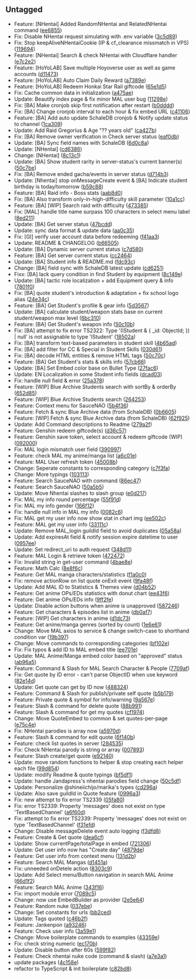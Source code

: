 ## Untagged

- Feature: [NHentai] Added RandomNHentai and RelatedNHentai command ([ee6855](https://github.com/khoa301020/Mika3K/commit/ee6855f3b8e9915bc70ebf10c3296da86afd513f))
- Fix: Disable NHentai request simulating with .env variable ([3c5d89](https://github.com/khoa301020/Mika3K/commit/3c5d89acdfa9fa52d2db5dc00b299ad3a113e7fc))
- Fix: Stop keepAliveNHentaiCookie (IP & cf_clearance missmatch in VPS) ([119694](https://github.com/khoa301020/Mika3K/commit/119694e4bbc3059d4e80ed1a04a27736c4e35939))
- Feature: [NHentai] Search & check NHentai with Cloudflare handler ([e7c2e2](https://github.com/khoa301020/Mika3K/commit/e7c2e22d6b7278fdd2f6f334f25339e8d009ed63))
- Feature: [HoYoLAB] Save multiple Hoyoverse user as well as game accounts ([d11473](https://github.com/khoa301020/Mika3K/commit/d11473f8e83ea13f02b48f57abbf8e84befe0d78))
- Feature: [HoYoLAB] Auto Claim Daily Reward ([a7389e](https://github.com/khoa301020/Mika3K/commit/a7389e4731409783d5048c4518f170b269948034))
- Feature: [HoYoLAB] Redeem Honkai Star Rail giftcode ([65e1d5](https://github.com/khoa301020/Mika3K/commit/65e1d57c84911dd2896e1d786bd597ed01574500))
- Fix: Cache common data in initialization ([a475ae](https://github.com/khoa301020/Mika3K/commit/a475aeafc576494c3ffe6bb883feb3b9d3b73726))
- Update: Beautify index page & fix minor MAL user bug ([11298e](https://github.com/khoa301020/Mika3K/commit/11298e36e1423b09d1def368deb0de8d32a0a2c0))
- Fix: [BA] Make cronjob skip first notification after restart ([b0dddd](https://github.com/khoa301020/Mika3K/commit/b0dddde4a959d2f6099a42359a19d637359e6e56))
- Fix: [BA] Change cronjob interval to each hour & fix embed URL ([c41106](https://github.com/khoa301020/Mika3K/commit/c41106f3825cd9776c7c03dafe1a26a5ea26bef5))
- Feature: [BA] Add auto update SchaleDB cronjob & Notify update status to channel ([1ca309](https://github.com/khoa301020/Mika3K/commit/1ca309cedd6370a2e97ad10fcc26e14740f94980))
- Update: Add Raid Gregorius & Age "?? years old" ([ca427b](https://github.com/khoa301020/Mika3K/commit/ca427b38a65f84b246e1de02c5cdcf98cb0d7a29))
- Fix: [BA] Remove owner verification in Check server status ([eaf0db](https://github.com/khoa301020/Mika3K/commit/eaf0db28cb2bef1d99d46a84369344a6fe5e039f))
- Update: [BA] Sync field names with SchaleDB ([6d0c8a](https://github.com/khoa301020/Mika3K/commit/6d0c8a87470fd69e93345e3a01fa83bf4a7dc39a))
- Update: [NHentai] ([cd6386](https://github.com/khoa301020/Mika3K/commit/cd63868d9e35ade402a6f9e252905fd963a8bd28))
- Change: [NHentai] ([8c13c1](https://github.com/khoa301020/Mika3K/commit/8c13c1284af2b75ff24ecfb79c6da603e0718928))
- Update: [BA] Show student rarity in server-status's current banner(s) ([50c7be](https://github.com/khoa301020/Mika3K/commit/50c7bea4824803ec765f5103e66de6dcf971cd0d))
- Fix: [BA] Remove ended gacha/events in server status ([d714b3](https://github.com/khoa301020/Mika3K/commit/d714b352ca244809064ec77b19542968bedfb6c7))
- Update: [Nhentai] stop onMessageCreate event & [BA] Indicate student birthday is today/tomorrow ([b59c88](https://github.com/khoa301020/Mika3K/commit/b59c882ace1f6b633c70da6c2a9af03a8b4f16b7))
- Feature: [BA] Raid info - Boss stats ([aab8d0](https://github.com/khoa301020/Mika3K/commit/aab8d03190856a11da55d774348c281fa5f133db))
- Fix: [BA] Also transform only-in-high-difficulty skill parameter ([10a1cc](https://github.com/khoa301020/Mika3K/commit/10a1cc26b5e6586e234d01b37aa2b2eb7e76b38c))
- Feature: [BA] [WIP] Search raid with difficulty ([473385](https://github.com/khoa301020/Mika3K/commit/473385ff90b829c04b60a11c09d3aa80cfbfed51))
- Fix: [MAL] handle title name surpass 100 characters in select menu label ([8ed211](https://github.com/khoa301020/Mika3K/commit/8ed2119277a2ee661c66db4439b3298fcb92475d))
- Update: [BA] Get server status ([47bcdd](https://github.com/khoa301020/Mika3K/commit/47bcdd647188bf435d459e8b61d5ca973a7337cc))
- Update: sync data format & update data ([aa0c35](https://github.com/khoa301020/Mika3K/commit/aa0c3592c0bbf47c6ec4cbd474f34a61dd3c5c41))
- Fix: [GI] verify user account data before redeeming ([f41aa3](https://github.com/khoa301020/Mika3K/commit/f41aa36a8d804b59d4614fe4fbf12dc27d40031d))
- Update: README & CHANGELOG ([b66505](https://github.com/khoa301020/Mika3K/commit/b6650514a502a386a8239ed186e56e9cdb718907))
- Update: [BA] Dynamic server current status ([c7d580](https://github.com/khoa301020/Mika3K/commit/c7d5805987ca60bdf022e6b92e3f6db79c6e9890))
- Feature: [BA] Get server current status ([cc2464](https://github.com/khoa301020/Mika3K/commit/cc2464bbda13f332f0ae6291ca7b0bc922e20efc))
- Update: [BA] Student info & README.md ([fdc93c](https://github.com/khoa301020/Mika3K/commit/fdc93c2b9cd7ee12ade296f1ad1a8e7c82306492))
- Change: [BA] field sync with SchaleDB latest update ([cd6251](https://github.com/khoa301020/Mika3K/commit/cd62514f7b301e917e5d0dec5f3381a864303bba))
- Fixx: [BA] lack query condition in find Student by equipment ([8c149e](https://github.com/khoa301020/Mika3K/commit/8c149ec5d9ef66b00c662946670e613c8c7a5a1b))
- Update: [BA] tactic role localization + add Equipment query & info ([7801f0](https://github.com/khoa301020/Mika3K/commit/7801f06bcfe9167d163efacceaff0fd3a1347811))
- Fix: [BA] quote student's introduction & adaptation + fix school logo alias ([24e34c](https://github.com/khoa301020/Mika3K/commit/24e34c53c94946141ec0134dc75846adec5e7057))
- Feature: [BA] Get Student's profile & gear info ([5d3567](https://github.com/khoa301020/Mika3K/commit/5d35677db6516485c18b20a61d3a8b9a82bf0a05))
- Update: [BA] calculate student/weapon stats base on current student/weapon max level ([6bc310](https://github.com/khoa301020/Mika3K/commit/6bc3105015569a8db5afec8eb2f589f424d9ab50))
- Feature: [BA] Get Student's weapon info ([50c10b](https://github.com/khoa301020/Mika3K/commit/50c10bbea67fd055fa8ebb4fad0f0e1ece14c44e))
- Fix: [BA] attempt to fix error TS2322: Type '(IStudent & { \_id: ObjectId; }) | null' is not assignable to type 'IStudent' ([18502a](https://github.com/khoa301020/Mika3K/commit/18502a39e072de1f3ddc1c3737a88c772aaaf1e4))
- Fix: [BA] transform text-based parameters in student skill ([4b65ad](https://github.com/khoa301020/Mika3K/commit/4b65addc3be1e5fd18e598165e748adc03572ec5))
- Fix: [BA] add filter for CC & Special in Student Skills ([030d61](https://github.com/khoa301020/Mika3K/commit/030d619f165c9bb63492944f4bd89d872b6331a1))
- Fix: [BA] decode HTML entities & remove HTML tags ([50c70c](https://github.com/khoa301020/Mika3K/commit/50c70c05748428e4fcd4589a4ff8369e5480d447))
- Feature: [BA] Get Student's stats & skills info ([57cb66](https://github.com/khoa301020/Mika3K/commit/57cb66ee01cbbc28477bfcc84cc563b28e68ccd1))
- Update: [BA] Set Embed color base on Bullet Type ([27fac6](https://github.com/khoa301020/Mika3K/commit/27fac6937aae01c8eca72c555858d1576cb9b64e))
- Update: EN Localization in some Student info fields ([dcad03](https://github.com/khoa301020/Mika3K/commit/dcad0365ecce5bd35aeda968491d6672a1ce1f73))
- Fix: handle null field & error ([25a378](https://github.com/khoa301020/Mika3K/commit/25a3787f92a754de8bf73458a1a24d422cf77cd0))
- Feature: [WIP] Blue Archive Students search with sortBy & orderBy ([652d85](https://github.com/khoa301020/Mika3K/commit/652d85e922d8ad02c0e797cdcea6b31d34a8b6cb))
- Feature: [WIP] Blue Archive Students search ([264253](https://github.com/khoa301020/Mika3K/commit/26425358d1c176f0413d88c210e5b315afa34b51))
- Feature: Context menu for SauceNAO ([5b4f36](https://github.com/khoa301020/Mika3K/commit/5b4f36dc45e4d3871616ab35d45b86da8c847f14))
- Feature: Fetch & sync Blue Archive data (from SchaleDB) ([0b6605](https://github.com/khoa301020/Mika3K/commit/0b66056eda141202781dc8b8d9c86cc0e0f688c0))
- Feature: [WIP] Fetch & sync Blue Archive data (from SchaleDB) ([62f925](https://github.com/khoa301020/Mika3K/commit/62f925cfa6d5709245476a79e777f469c83eaa64))
- Update: Add Command descriptions to Readme ([279a2f](https://github.com/khoa301020/Mika3K/commit/279a2fcfd3ddd5f880dfb8c8e71ddff83070a5db))
- Feature: Genshin redeem giftcode(s) ([d36c57](https://github.com/khoa301020/Mika3K/commit/d36c571c7fed5af15c76a5dba8d074a33fcf82da))
- Feature: Genshin save token, select account & redeem giftcode (WIP) ([092000](https://github.com/khoa301020/Mika3K/commit/0920002d36c05f3c56abe8c1da0248dc5223f3b7))
- Fix: MAL login mismatch user field ([390997](https://github.com/khoa301020/Mika3K/commit/390997d773523f73ceaf91a69f9ec1d0a9615c6b))
- Feature: check MAL my anime/manga list ([a6c01e](https://github.com/khoa301020/Mika3K/commit/a6c01e59d007d5cfed34a89a73eca342c6c519ef))
- Feature: MAL User refresh token ([45008b](https://github.com/khoa301020/Mika3K/commit/45008b6c80f0879921b519cc90d4c15ab233677a))
- Change: Seperate constants to corresponding category ([c7f3fa](https://github.com/khoa301020/Mika3K/commit/c7f3fa59e94f2f07c99050b3c2c3948a7dac3a58))
- Change: More typings ([103113](https://github.com/khoa301020/Mika3K/commit/1031137bc5e3ceac1973d8b884898e432d392184))
- Feature: Search SauceNAO with command ([86ec47](https://github.com/khoa301020/Mika3K/commit/86ec478aa21b429883ea02fba3e8876a6fa56efd))
- Feature: Search SauceNAO ([50a5b5](https://github.com/khoa301020/Mika3K/commit/50a5b5090482a4edf68c4e40db2a19c4093543c9))
- Update: Move Nhentai slashes to slash group ([e0d217](https://github.com/khoa301020/Mika3K/commit/e0d2178c9583a4fb41a692a20f1a53b94596e835))
- Fix: MAL my info round percentage ([55f91d](https://github.com/khoa301020/Mika3K/commit/55f91de03786745f2345782ed183996e0598644e))
- Fix: MAL my info gender ([166f12](https://github.com/khoa301020/Mika3K/commit/166f1229182e9fc642048375e98e41aedc929e8a))
- Fix: handle null info in MAL my info ([0082c6](https://github.com/khoa301020/Mika3K/commit/0082c6c9a0343fc551da8a00c3defcd98e64540d))
- Fix: MAL get my user info now show stat in chart img ([ee502c](https://github.com/khoa301020/Mika3K/commit/ee502c8d2f0a7a42170ce7de07d63c9df63ed97a))
- Feature: MAL get my user info ([33111c](https://github.com/khoa301020/Mika3K/commit/33111c6f620955824f486785ecc5d3da0d198e3b))
- Update: Remove MAL_login guildId field to avoid duplicates ([05a58a](https://github.com/khoa301020/Mika3K/commit/05a58ae170f4523247550974d0b262a1b20fa419))
- Update: Add expiresAt field & notify session expire datetime to user ([0957ee](https://github.com/khoa301020/Mika3K/commit/0957ee978f53f6c7c73ce0fab33fe1e3e950bd4a))
- Update: Set redirect_uri to auth request ([348d11](https://github.com/khoa301020/Mika3K/commit/348d1162f5798f465cf54ebf88fdb8eb0938843a))
- Feature: MAL Login & retrieve token ([472472](https://github.com/khoa301020/Mika3K/commit/472472203655ea3afe7af60bc4d1e003bb186efb))
- Fix: Invalid string in get-user command ([4bae8e](https://github.com/khoa301020/Mika3K/commit/4bae8e9171fe6a261757c628c74a5a27e6242f61))
- Feature: Math Calc ([8e8f6c](https://github.com/khoa301020/Mika3K/commit/8e8f6c7d28a36da4290bd3890f7b2f220cb229fc))
- Feature: Get MAL manga characters/statistics ([f1a0c0](https://github.com/khoa301020/Mika3K/commit/f1a0c0e5140a2e665954f9fc008bf0c548cef782))
- Fix: remove actionRow on list quote onExit event ([9fa48f](https://github.com/khoa301020/Mika3K/commit/9fa48fe44bea9df9b1bea366eb66ddb5604d78da))
- Update: Add MAL ID to Statistics & Themes view ([d04b52](https://github.com/khoa301020/Mika3K/commit/d04b52ebf3c973dc2ed72ca72975f9e2b667f973))
- Feature: Get anime OPs/EDs statistics with donut chart ([ee43f6](https://github.com/khoa301020/Mika3K/commit/ee43f6a43cd8c01ac6a93e87423ace20f4b45640))
- Feature: Get anime OPs/EDs info ([9ff2fe](https://github.com/khoa301020/Mika3K/commit/9ff2feb578a1f1952c1c96b5978ee1c9c1104399))
- Update: Disable action buttons when anime is unapproved ([587246](https://github.com/khoa301020/Mika3K/commit/587246d9580c63af170669e6c4b7e50f0710977e))
- Feature: Get characters & episodes list in anime ([db0af7](https://github.com/khoa301020/Mika3K/commit/db0af7d9cf7a83ccd1778b361eb4a816fada595e))
- Feature: [WIP] Get characters in anime ([d1dc73](https://github.com/khoa301020/Mika3K/commit/d1dc73e64d36ab8cb3e6b6146447be00ad117e19))
- Feature: Get anime/manga genres (sorted by count) ([1e6e61](https://github.com/khoa301020/Mika3K/commit/1e6e618d291a619bbf30285329888d44526f66b8))
- Change: Move MAL axios to service & change switch-case to shorthand condition var ([19b397](https://github.com/khoa301020/Mika3K/commit/19b39764ef6fbf06acca92e4e43595dda6bead82))
- Change: Move commands to corresponding categories ([bf102e](https://github.com/khoa301020/Mika3K/commit/bf102eec8df6cdc61eef7c6282502a122b3d857e))
- Fix: Fix typos & add ID to MAL embed title ([ee701e](https://github.com/khoa301020/Mika3K/commit/ee701e0582afedbbc981e32db9bb0f937fc77c9b))
- Update: MAL Anime/Manga embed color based on "approved" status ([ab96a5](https://github.com/khoa301020/Mika3K/commit/ab96a529f5a552888355f8227f67d1d0783d0c55))
- Feature: Command & Slash for MAL Search Character & People ([7709af](https://github.com/khoa301020/Mika3K/commit/7709af4fc317b8bf97a0fd9632819380b6d6f409))
- Fix: Get quote by ID error - can't parse ObjectID when use keyword ([82e14d](https://github.com/khoa301020/Mika3K/commit/82e14da1a818fdcd0cbfe0ac1eef9a6c94f0a454))
- Update: Get quote can get by ID now ([488324](https://github.com/khoa301020/Mika3K/commit/48832473bb94d392068314b6cd24135107aa2da0))
- Feature: Command & Slash for publish/private self quote ([b5b179](https://github.com/khoa301020/Mika3K/commit/b5b179094090936586a69ff460a7aaf0c7093860))
- Feature: Private quote & symbol for info/warning ([9a567e](https://github.com/khoa301020/Mika3K/commit/9a567e1e42ffcf98b2f17bb138b4a5543005ff77))
- Feature: Slash & command for delete quote ([88b991](https://github.com/khoa301020/Mika3K/commit/88b99149a08ef560341863b8b1fa6fa3739e63b9))
- Feature: Slash & command for get my quotes ([cf1974](https://github.com/khoa301020/Mika3K/commit/cf1974f4806c74de97953694eadf1098d9445b12))
- Change: Move QuoteEmbed to common & set quotes-per-page ([e75c4e](https://github.com/khoa301020/Mika3K/commit/e75c4e267b0ba3f0cd1df4a806a9f9723ee1f152))
- Fix: NHentai parodies is array now ([a5970d](https://github.com/khoa301020/Mika3K/commit/a5970d2b5fd4e7f326afb50e994938044de0ccd3))
- Feature: Slash & command for edit quote ([6f140b](https://github.com/khoa301020/Mika3K/commit/6f140b0b7e6f85c0bf91500d2705ba87aabd9437))
- Feature: check list quotes in server ([284535](https://github.com/khoa301020/Mika3K/commit/2845353f690052f8367f69a8e7c1cec48c5c7f7f))
- Fix: Check NHentai parody is string or array ([007893](https://github.com/khoa301020/Mika3K/commit/0078938230e95349ed360084c866201611890b55))
- Feature: Slash create/get quote ([e92140](https://github.com/khoa301020/Mika3K/commit/e92140eabd940103a3b60c128a8c3d6b0c6e2ca3))
- Update: move random functions to helper & stop creating each helper each file ([99d854](https://github.com/khoa301020/Mika3K/commit/99d854599af0696909148df44b532a12ab606b29))
- Update: modify Readme & quote typings ([bf5df1](https://github.com/khoa301020/Mika3K/commit/bf5df1969ac9e1b67957288e5afd3f5693f92cb2))
- Update: handle Jandapress's nhentai parodies field change ([50c5df](https://github.com/khoa301020/Mika3K/commit/50c5dfd17e8f9eba7f218289fefac0a698d73fb8))
- Update: Personalize @shineiichijo/marika's types ([cd296a](https://github.com/khoa301020/Mika3K/commit/cd296ad9bfa8f128dfd768dc7b663984098e4e3f))
- Update: Also save guildId in Quote feature ([0996a3](https://github.com/khoa301020/Mika3K/commit/0996a3a2b45abe9cbc79fd47bfdb3c14be028d6c))
- Fix: new attempt to fix error TS2339 ([05fa80](https://github.com/khoa301020/Mika3K/commit/05fa8060161e7ef38f8c587609ad19044913f04a))
- Fix: error TS2339: Property 'messages' does not exist on type 'TextBasedChannel' ([a6f60d](https://github.com/khoa301020/Mika3K/commit/a6f60d1bc6dd649d6cd135b992551b6dea9b4331))
- Fix: attempt to fix error TS2339: Property 'messages' does not exist on type 'TextBasedChannel' ([f31efd](https://github.com/khoa301020/Mika3K/commit/f31efd5c6e810aa4ef12faf05ec694c91f0d5dd7))
- Change: Disable messageDelete event auto logging ([f3dfd8](https://github.com/khoa301020/Mika3K/commit/f3dfd805ea8d2edd1249dd4bafb41c53d40a3fad))
- Feature: Create & Get quote ([dea6cf](https://github.com/khoa301020/Mika3K/commit/dea6cf82e5dbd284b38f3231a363d298f1662b7e))
- Update: Show currentPage/totalPage in embed ([721306](https://github.com/khoa301020/Mika3K/commit/721306668977cabe742584bb656626d2c97e7ad0))
- Update: Get user info now has "Create day" ([4879de](https://github.com/khoa301020/Mika3K/commit/4879de1f06fe7e58a939cb09899cb1b31d5b3c08))
- Feature: Get user info from context menu ([131d2b](https://github.com/khoa301020/Mika3K/commit/131d2ba58d489bf48e643caf21f59cd65a1acb62))
- Feature: Search MAL Mangas ([d1451a](https://github.com/khoa301020/Mika3K/commit/d1451a79d410b221efc8b5cd247417edc43aba61))
- Fix: unneeded onDetele action ([8303c9](https://github.com/khoa301020/Mika3K/commit/8303c9c2a55d14cb22d6f94f6fcf43777f725e92))
- Update: Add Select menu/Button navigation in search MAL Anime ([66d1f2](https://github.com/khoa301020/Mika3K/commit/66d1f24b7c3a0df179ebd5e31e3d5500401ed9c2))
- Feature: Search MAL Anime ([343f16](https://github.com/khoa301020/Mika3K/commit/343f16da387711eefebb34ae9d2c8a7e54b13fed))
- Fix: import module error ([7089c5](https://github.com/khoa301020/Mika3K/commit/7089c58b715e2b86aa58f490de74ce9947d23bea))
- Change: now use EmbedBuilder as provider ([2e5e64](https://github.com/khoa301020/Mika3K/commit/2e5e64efe5d42bdab3dfa69b7cadc6c17ea9e0b3))
- Feature: Random nuke ([037ebe](https://github.com/khoa301020/Mika3K/commit/037ebed7a0ec4f7fcc50d474df48f713ae29da6f))
- Change: Set constants for urls ([bb2ced](https://github.com/khoa301020/Mika3K/commit/bb2ced20e529f2330f6ae8af2a9304fde8932705))
- Update: Tags quoted ([c46b2f](https://github.com/khoa301020/Mika3K/commit/c46b2f0b9911c660f6fc03ebadf1220aa2cd7957))
- Feature: Jankenpon ([a93246](https://github.com/khoa301020/Mika3K/commit/a932465006c90f44ebf45960c1a4659a7cbbe7e0))
- Feature: Check user info ([3a59e1](https://github.com/khoa301020/Mika3K/commit/3a59e1f909d2c5118c83dc01812007e81267668a))
- Change: Move boilerplate commands to examples ([43359e](https://github.com/khoa301020/Mika3K/commit/43359e7ad4b35f9c7119e70737e76eb948f1e304))
- Fix: check string numeric ([ec170b](https://github.com/khoa301020/Mika3K/commit/ec170bf19a2ae2bf78f077cf1c0bb8c6c6bb3e0a))
- Update: Disable button after 60s ([599f82](https://github.com/khoa301020/Mika3K/commit/599f828ad07896cc78e391525af55193618c3350))
- Feature: Check nhentai nuke code (command & slash) ([a7e3a1](https://github.com/khoa301020/Mika3K/commit/a7e3a1b50f4eb35f98ed86d271e82b8e7e301137))
- update packages ([4c158e](https://github.com/khoa301020/Mika3K/commit/4c158e88076e6803fa98b11766c45d267fdb82ab))
- refactor to TypeScript & init boilerplate ([c82bd8](https://github.com/khoa301020/Mika3K/commit/c82bd8f50869f0293a21b7799b8b7a41a7de5546))
